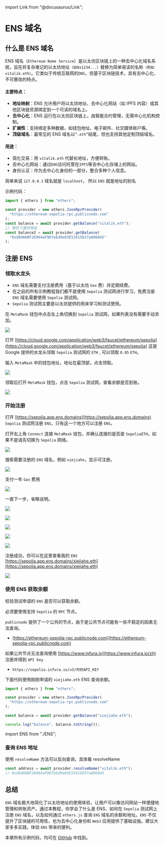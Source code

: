 import Link from "@docusaurus/Link";

# ENS 域名

## 什么是 ENS 域名

ENS 域名（`Ethereum Name Service`）是以太坊区块链上的一种去中心化域名系统，旨在将复杂难记的以太坊地址`（如0x1234...）`替换为简单易读的名称`（例如vitalik.eth）`。它类似于传统互联网的`DNS`，但基于区块链技术，具有去中心化、不可篡改的特点。

#### 主要特点：

- **地址映射**：ENS 允许用户将以太坊地址、去中心化网站（如 IPFS 内容）或其他区块链资源绑定到一个可读的域名上。
- **去中心化**：ENS 运行在以太坊区块链上，由智能合约管理，无需中心化机构控制。
- **扩展性**：支持绑定多种数据，如钱包地址、电子邮件、社交媒体账户等。
- **顶级域名**：最常见的 ENS 域名以`“.eth”`结尾，但也支持其他定制顶级域名。

#### 用途：

- 简化交易：用 `vitalik.eth` 代替长地址，方便转账。
- 去中心化网站：通过`ENS`访问托管在`IPFS`等去中心化存储上的网站。
- 身份认证：作为去中心化身份的一部分，整合多种个人信息。

简单来说 `127.0.0.1` 域名就是 `localhost`， 所以 `ENS` 就是地址的别名

示例代码：

```js
import { ethers } from "ethers";

const provider = new ethers.JsonRpcProvider(
  "https://ethereum-sepolia-rpc.publicnode.com"
);
const balance = await provider.getBalance("vitalik.eth");
// 等价下面的地址
const balance2 = await provider.getBalance(
  "0xd8dA6BF26964aF9D7eEd9e03E53415D37aA96045"
);
```

## 注册 ENS

### 领取水龙头

- `ENS` 域名需要支付注册费用（基于以太坊 `Gas` 费）并定期续费。
- 在之前的所有示例教程我们都不是使用 `Sepolia` 测试网进行学习，免费注册 `ENS` 域名需要使用 `Sepolia` 测试网。
- `Sepolia` 测试网主要是以太坊提供的用来学习和测试使用。

在 `MetaMask` 钱包中点击左上角切换到 `Sepolia` 测试网，如果列表没有需要手动添加。

![](./img/0.png)

打开 [https://cloud.google.com/application/web3/faucet/ethereum/sepolia](https://cloud.google.com/application/web3/faucet/ethereum/sepolia) 这是 Google 提供的水龙头领取 `Sepolia` 测试网的 `ETH` , 可以领取 `0.05` `ETH`。

输入 `MetaMask` 中的钱包地址，地址在最顶部，点击领取。

![](./img/1.png)

领取后打开 `MetaMask` 钱包，点击 `Sepolia` 测试网，查看余额是否到账。

![](./img/2.png)

### 开始注册

打开 [https://sepolia.app.ens.domains](https://sepolia.app.ens.domains) `Sepolia` 测试网注册 `ENS`，只有这一个地方可以注册 `ENS`。

打开右上角 `Connect` 连接 `MetaMask` 钱包，并确认连接的是否是 `SepoliaETH`，如果不是请先切换为 `Sepolia` 网络。

![](./img/3.png)

搜索需要注册的 `ENS` 域名，例如 `xiejiahe`，显示可注册。

![](./img/4.png)

支付一年 `Gas` 费用

![](./img/5.png)

一直下一步，省略说明。

![](./img/6.png)

![](./img/7.png)

![](./img/8.png)

![](./img/9.png)

![](./img/10.png)

注册成功，你可以在这里查看我的 `ENS` [https://sepolia.app.ens.domains/xiejiahe.eth](https://sepolia.app.ens.domains/xiejiahe.eth)

![](./img/6.png)

### 使用 ENS 获取余额

校验测试申请的 `ENS` 是否可以获取余额。

必须要使用支持 `Sepolia` 的 `RPC` 节点。

`publicnode` 提供了一个公共的节点，由于是公共节点可能有一些不稳定的因素无法查询。

- [https://ethereum-sepolia-rpc.publicnode.com](https://ethereum-sepolia-rpc.publicnode.com)

如果公共节点无法查询使用 [https://www.infura.io](https://www.infura.io/zh) 注册并得到 `API Key`

- `https://sepolia.infura.io/v3/你的API_KEY`

下面代码使用刚刚申请的 `xiejiahe.eth` ENS 查询余额。

```js
import { ethers } from "ethers";

const provider = new ethers.JsonRpcProvider(
  "https://ethereum-sepolia-rpc.publicnode.com"
);

const balance = await provider.getBalance("xiejiahe.eth");

console.log("balance", balance.toString());
```

import ENS from "./ENS";

<ENS />

### 查询 ENS 地址

使用 `resolveName` 方法可以反向查询，具体看 <Link to="/docs/provider/#resolvename-查询-ens-地址">resolveName</Link>

```js
const address = await provider.resolveName("vitalik.eth");
// 0xd8dA6BF26964aF9D7eEd9e03E53415D37aA96045
```

## 总结

`ENS` 域名极大地简化了以太坊地址的使用体验，让用户可以像访问网站一样便捷地管理和转账资产。通过本教程，你学会了什么是 ENS、如何在 `Sepolia` 测试网上注册 `ENS` 域名，以及如何通过 `ethers.js` 查询 `ENS` 域名的余额和地址。`ENS` 不仅提升了区块链的可用性，也为去中心化身份和 `Web3` 应用提供了基础设施。建议大家多多实践，体验 `ENS` 带来的便利。

本章所有示例代码，均可在 [GitHub](https://github.com/xjh22222228/ethers-tutorial/blob/main/docs/advanced/ens/ENS.tsx) 中找到。

